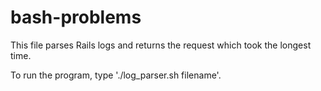 # bash-problems
This file parses Rails logs and returns the request which took the longest time.

To run the program, type './log_parser.sh filename'.
